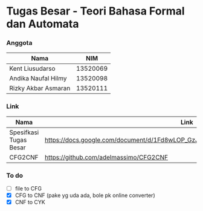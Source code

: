 # Tugas Besar - Teori Bahasa Formal dan Automata

### Anggota

| Nama                | NIM      |
| ------------------- | -------- |
| Kent Liusudarso     | 13520069 |
| Andika Naufal Hilmy | 13520098 |
| Rizky Akbar Asmaran | 13520111 |

### Link

| Nama                   | Link                                                                                 |
| ---------------------- | ------------------------------------------------------------------------------------ |
| Spesifkasi Tugas Besar | https://docs.google.com/document/d/1Fd8wLOP_GzJ66atpw1yK1_S1dLCFQcKFTgnePFHql7Y/edit |
| CFG2CNF                | https://github.com/adelmassimo/CFG2CNF                                               |

### To do

- [ ] file to CFG
- [x] CFG to CNF (pake yg uda ada, bole pk online converter)
- [x] CNF to CYK
